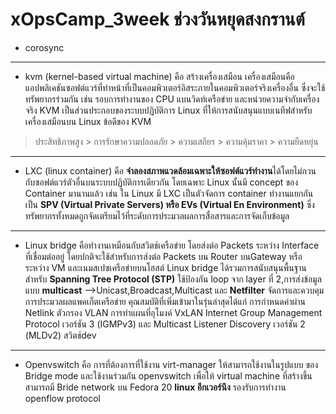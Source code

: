 # xOpsCamp_3week ช่วงวันหยุดสงกรานต์ 
* corosync
-------------------------------------------------------------------------------------------------------------
* kvm (kernel-based virtual machine) คือ สร้างเครื่องเสมือน เครื่องเสมือนคือแอปพลิเคชันซอฟต์แวร์ที่ทำหน้าที่เป็นคอมพิวเตอร์อิสระภายในคอมพิวเตอร์จริงเครื่องอื่น ซึ่งจะใช้ทรัพยากรร่วมกัน เช่น รอบการทำงานของ CPU แบนวิดท์เครือข่าย และหน่วยความจำกับเครื่องจริง KVM เป็นส่วนประกอบของระบบปฏิบัติการ Linux 
ที่ให้การสนับสนุนแบบเนทีฟสำหรับเครื่องเสมือนบน Linux ข้อดีของ KVM 
> ประสิทธิภาพสูง > การรักษาความปลอดภัย > ความเสถียร > ความคุ้มราคา > ความยืดหยุ่น 
-------------------------------------------------------------------------------------------------------------
* LXC (linux container) คือ **จำลองสภาพแวดล้อมเฉพาะให้ซอฟต์แวร์ทำงาน**ได้โดยไม่กวนกับซอฟต์แวร์ตัวอื่นบนระบบปฏิบัติการเดียวกัน 
โดยเฉพาะ Linux นั้นมี concept ของ Container มานานแล้ว เช่น ใน Linux มี LXC เป็นตัวจัดการ 
container ทำงานแยกกันเป็น **SPV (Virtual Private Servers) หรือ EVs (Virtual En Environment)**
 ซึ่งทรัพยากรทั้งหมดถูกจัดเตรียมไว้ที่ระดับการประมวลผลการสื่อสารและการจัดเก็บข้อมูล
-------------------------------------------------------------------------------------------------------------
* Linux bridge คือทำงานเหมือนกับสวิตช์เครือข่าย โดยส่งต่อ Packets ระหว่าง Interface ที่เชื่อมต่ออยู่ 
โดยปกติจะใช้สำหรับการส่งต่อ Packets บน Router บนGateway หรือระหว่าง VM และเนมสเปซเครือข่ายบนโฮสต์ 
Linux bridge ได้รวมการสนับสนุนพื้นฐานสำหรับ **Spanning Tree Protocol (STP)** ใช้ป้องกัน loop จาก layer ที่ 2,การส่งข้อมูลแบบ **multicast** -->Unicast,Broadcast,Multicast
และ **Netfilter** จัดการและควบคุมการประมวลผลแพคเก็ตเครือข่าย
คุณสมบัติที่เพิ่มเข้ามาในรุ่นล่าสุดได้แก่ การกำหนดค่าผ่าน Netlink ตัวกรอง VLAN การทำแผนที่อุโมงค์ VxLAN Internet Group Management Protocol เวอร์ชัน 3 (IGMPv3) และ Multicast Listener Discovery 
เวอร์ชัน 2 (MLDv2) สวิตช์dev
-------------------------------------------------------------------------------------------------------------
* Openvswitch  คือ การที่ต้องการที่ใช้งาน virt-manager ให้สามารถใช้งานในรูปแบบ
ของ Bridge mode และใช้งานร่วมกัน openvswitch
เพื่อให้ virtual machine ที่สร้างขึ้นสามารถมี Bride network 
บน Fedora 20 **linux อีกเวอร์นึง**
รองรับการทำงาน openflow protocol
